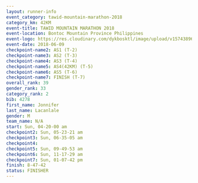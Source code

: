 ```yaml
---
layout: runner-info 
event_category: tawid-mountain-marathon-2018 
category_km: 42KM 
event-title: TAWID MOUNTAIN MARATHON 2018 
event-location: Bontoc Mountain Province Philippines 
event-logo: https://res.cloudinary.com/dykbosktl/image/upload/v1574389629/Logo/tawid2018_logo_t3op5o.png 
event-date: 2018-06-09 
checkpoint-name2: AS1 (T-2) 
checkpoint-name3: AS2 (T-3) 
checkpoint-name4: AS3 (T-4) 
checkpoint-name5: AS4(42KM) (T-5) 
checkpoint-name6: AS5 (T-6) 
checkpoint-name7: FINISH (T-7) 
overall_rank: 39
gender_rank: 33
category_rank: 2
bib: 4278
first_name: Jonnifer
last_name: Lacanlale
gender: M
team_name: N/A
start: Sun, 04-20-00 am
checkpoint2: Sun, 05-23-21 am
checkpoint3: Sun, 06-35-05 am
checkpoint4: 
checkpoint5: Sun, 09-49-53 am
checkpoint6: Sun, 11-17-29 am
checkpoint7: Sun, 01-07-42 pm
finish: 8-47-42
status: FINISHER
---
```

